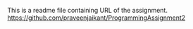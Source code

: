 This is a readme file containing URL of the assignment.
https://github.com/praveenjaikant/ProgrammingAssignment2
